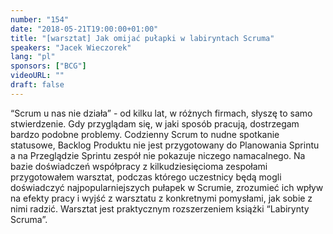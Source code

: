 ```yaml
---
number: "154"
date: "2018-05-21T19:00:00+01:00"
title: "[warsztat] Jak omijać pułapki w labiryntach Scruma"
speakers: "Jacek Wieczorek"
lang: "pl"
sponsors: ["BCG"]
videoURL: ""
draft: false
---
```


“Scrum u nas nie działa” - od kilku lat, w różnych firmach, słyszę to samo stwierdzenie. Gdy przyglądam się, w jaki sposób pracują, dostrzegam bardzo podobne problemy. Codzienny Scrum to nudne spotkanie statusowe, Backlog Produktu nie jest przygotowany do Planowania Sprintu a na Przeglądzie Sprintu zespół nie pokazuje niczego namacalnego. Na bazie doświadczeń współpracy z kilkudziesięcioma zespołami przygotowałem warsztat, podczas którego uczestnicy będą mogli doświadczyć najpopularniejszych pułapek w Scrumie, zrozumieć ich wpływ na efekty pracy i wyjść z warsztatu z konkretnymi pomysłami, jak sobie z nimi radzić. Warsztat jest praktycznym rozszerzeniem książki “Labirynty Scruma”.

